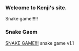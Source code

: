 ### Welcome to Kenji's site.
Snake game!!!!!

### Snake Gaem
[SNAKE GAME!!!](snakegame.html)
snake game v1.1
